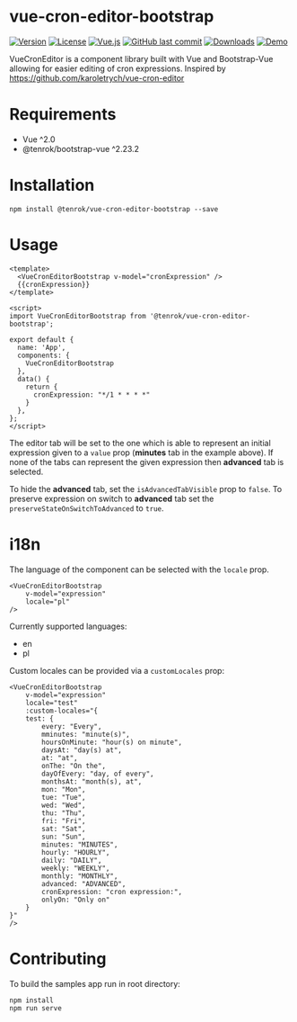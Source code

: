 # vue-cron-editor-bootstrap

[![Version](https://img.shields.io/npm/v/@tenrok/vue-cron-editor-bootstrap.svg)](https://www.npmjs.com/package/@tenrok/vue-cron-editor-bootstrap)
[![License](https://img.shields.io/npm/l/@tenrok/vue-cron-editor-bootstrap.svg)](https://github.com/tenrok/vue-cron-editor-bootstrap/blob/main/LICENSE)
[![Vue.js](https://img.shields.io/badge/vue-2.7.14-brightgreen.svg?logo=vue.js)](https://github.com/vuejs/vue)
[![GitHub last commit](https://img.shields.io/github/last-commit/tenrok/vue-cron-editor-bootstrap.svg)](https://github.com/tenrok/vue-cron-editor-bootstrap)
[![Downloads](https://img.shields.io/npm/dm/@tenrok/vue-cron-editor-bootstrap.svg)](https://npmcharts.com/compare/@tenrok/vue-cron-editor-bootstrap?minimal=true)
[![Demo](https://img.shields.io/badge/demo-demo-blue.svg)](https://tenrok.github.io/vue-cron-editor-bootstrap/)

VueCronEditor is a component library built with Vue and Bootstrap-Vue allowing for easier editing of cron expressions.
Inspired by https://github.com/karoletrych/vue-cron-editor

# Requirements

- Vue ^2.0
- @tenrok/bootstrap-vue ^2.23.2

# Installation

```
npm install @tenrok/vue-cron-editor-bootstrap --save
```

# Usage

```
<template>
  <VueCronEditorBootstrap v-model="cronExpression" />
  {{cronExpression}}
</template>

<script>
import VueCronEditorBootstrap from '@tenrok/vue-cron-editor-bootstrap';

export default {
  name: 'App',
  components: {
    VueCronEditorBootstrap
  },
  data() {
    return {
      cronExpression: "*/1 * * * *"
    }
  },
};
</script>
```

The editor tab will be set to the one which is able to represent an initial expression given to a `value` prop (**minutes** tab in the example above).
If none of the tabs can represent the given expression then **advanced** tab is selected.

To hide the **advanced** tab, set the `isAdvancedTabVisible` prop to `false`.
To preserve expression on switch to **advanced** tab set the `preserveStateOnSwitchToAdvanced` to `true`.

# i18n

The language of the component can be selected with the `locale` prop.

```
<VueCronEditorBootstrap
    v-model="expression"
    locale="pl"
/>
```

Currently supported languages:

- en
- pl

Custom locales can be provided via a `customLocales` prop:

```
<VueCronEditorBootstrap
    v-model="expression"
    locale="test"
    :custom-locales="{
    test: {
        every: "Every",
        mminutes: "minute(s)",
        hoursOnMinute: "hour(s) on minute",
        daysAt: "day(s) at",
        at: "at",
        onThe: "On the",
        dayOfEvery: "day, of every",
        monthsAt: "month(s), at",
        mon: "Mon",
        tue: "Tue",
        wed: "Wed",
        thu: "Thu",
        fri: "Fri",
        sat: "Sat",
        sun: "Sun",
        minutes: "MINUTES",
        hourly: "HOURLY",
        daily: "DAILY",
        weekly: "WEEKLY",
        monthly: "MONTHLY",
        advanced: "ADVANCED",
        cronExpression: "cron expression:",
        onlyOn: "Only on"
    }
}"
/>
```

# Contributing

To build the samples app run in root directory:

```
npm install
npm run serve
```
